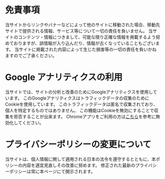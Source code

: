 # 免責事項
当サイトからリンクやバナーなどによって他のサイトに移動された場合、移動先サイトで提供される情報、サービス等について一切の責任を負いません。
当サイトのコンテンツ・情報につきまして、可能な限り正確な情報を掲載するよう努めておりますが、誤情報が入り込んだり、情報が古くなっていることもございます。
当サイトに掲載された内容によって生じた損害等の一切の責任を負いかねますのでご了承ください。

# Google アナリティクスの利用
当サイトでは、サイトの分析と改善のためにGoogleアナリティクスを使用しています。
このGoogleアナリティクスはトラフィックデータの収集のためにCookieを使用しています。
このトラフィックデータは匿名で収集されており、個人を特定するものではありません。
この機能はCookieを無効にすることで収集を拒否することが出来ます。
Chromeアプリをご利用の方は<a href="https://support.google.com/accounts/answer/61416?co=GENIE.Platform%3DAndroid&hl=ja" target="_blank">こちら</a>を参考に無効化してください。

# プライバシーポリシーの変更について
当サイトは、個人情報に関して適用される日本の法令を遵守するとともに、本ポリシーの内容を適宜見直しその改善に努めます。
修正された最新のプライバシーポリシーは常に本ページにて開示されます。


<!-- 
当サイトではGoogleアドセンスを利用しており、 第三者配信事業者や広告ネットワークの配信する広告がサイトに掲載されます。
Googleなどの第三者配信事業者は、Cookieを使用して、ユーザーがそのウェブサイトや他のウェブサイトに過去にアクセスした際の情報に基づいて広告を配信します。 Googleは広告Cookieを使用することにより、ユーザーがそのサイトや他のサイトにアクセスした際の情報に基づいて、Googleやそのパートナーが適切な広告をユーザーに表示できます。
ユーザーは、広告設定でパーソナライズ広告を無効にできます。または、www.aboutads.info にアクセスすれば、パーソナライズ広告に使われる第三者配信事業者のCookieを無効にできます。---> 